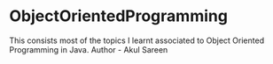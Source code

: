 # ObjectOrientedProgramming
This consists most of the topics I learnt associated to Object Oriented Programming in Java.
Author - Akul Sareen
